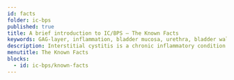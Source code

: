 ```yaml
---
id: facts
folder: ic-bps
published: true
title: A brief introduction to IC/BPS – The Known Facts
keywords: GAG-layer, inflammation, bladder mucosa, urethra, bladder wall, cystitis, Interstitial Cystitis, Bladder Pain Syndrome, IC/BPS, inflammation
description: Interstitial cystitis is a chronic inflammatory condition caused by the deficient status of the GAG-layer, which covers the inner surface of the bladder.
menutitle: The Known Facts
blocks:
  - id: ic-bps/known-facts
---
```

